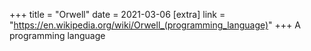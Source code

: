 +++
title = "Orwell"
date = 2021-03-06
[extra]
link = "https://en.wikipedia.org/wiki/Orwell_(programming_language)"
+++
A programming language

